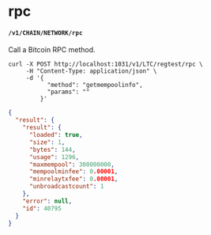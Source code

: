 # rpc

#### `/v1/CHAIN/NETWORK/rpc`

Call a Bitcoin RPC method.

```shell
curl -X POST http://localhost:1031/v1/LTC/regtest/rpc \
     -H "Content-Type: application/json" \
     -d '{
           "method": "getmempoolinfo",
           "params": ""
         }'
```

```json
{
  "result": {
    "result": {
      "loaded": true,
      "size": 1,
      "bytes": 144,
      "usage": 1296,
      "maxmempool": 300000000,
      "mempoolminfee": 0.00001,
      "minrelaytxfee": 0.00001,
      "unbroadcastcount": 1
    },
    "error": null,
    "id": 40795
  }
}
```
